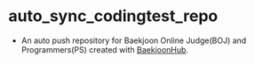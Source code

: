# auto_sync_codingtest_repo

- An auto push repository for Baekjoon Online Judge(BOJ) and Programmers(PS) created with [BaekjoonHub](https://github.com/BaekjoonHub/BaekjoonHub).
